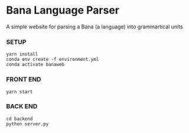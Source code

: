 # Bana Language Parser
A simple website for parsing a Bana (a language) into grammartical units

### SETUP
```
yarn install
conda env create -f environment.yml
conda activate banaweb
```

### FRONT END
```
yarn start
```

### BACK END
```
cd backend
python server.py
```
